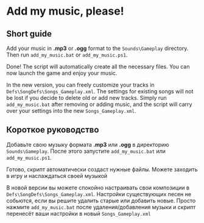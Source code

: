 # Add my music, please!

## Short guide
Add your music in **.mp3** or **.ogg** format to the `Sounds\Gameplay` directory. Then run `add_my_music.bat` or `add_my_music.ps1`.

Done! The script will automatically create all the necessary files. You can now launch the game and enjoy your music.

In the new version, you can freely customize your tracks in `Defs\SongDefs\Songs_Gameplay.xml`. 
The settings for existing songs will not be lost if you decide to delete old or add new tracks. 
Simply run `add_my_music.bat` after removing or adding music, and the script will carry over your settings into the new `Songs_Gameplay.xml`.


## Короткое руководство
Добавьте свою музыку формата **.mp3** или **.ogg** в директорию `Sounds\Gameplay`. После этого запустите `add_my_music.bat` или `add_my_music.ps1`.

Готово, скрипт автоматически создаст нужные файлы. Можете заходить в игру и наслаждаться своей музыкой

В новой версии вы можете спокойно настраивать свои композиции в `Defs\SongDefs\Songs_Gameplay.xml`.
Настройки существующих песен не собьются, если вы решите удалить старые или добавить новые.
Просто нажмите `add_my_music.bat` после удаления/добавления музыки и скрипт перенесёт ваши настройки в новый `Songs_Gameplay.xml`